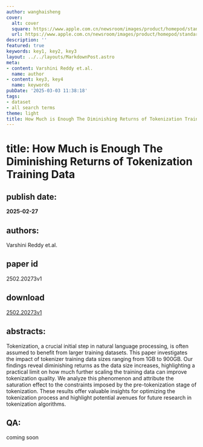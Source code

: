 ```yaml
---
author: wanghaisheng
cover:
  alt: cover
  square: https://www.apple.com.cn/newsroom/images/product/homepod/standard/Apple-HomePod-hero-230118_big.jpg.large_2x.jpg
  url: https://www.apple.com.cn/newsroom/images/product/homepod/standard/Apple-HomePod-hero-230118_big.jpg.large_2x.jpg
description: ''
featured: true
keywords: key1, key2, key3
layout: ../../layouts/MarkdownPost.astro
meta:
- content: Varshini Reddy et.al.
  name: author
- content: key3, key4
  name: keywords
pubDate: '2025-03-03 11:38:18'
tags:
- dataset
- all search terms
theme: light
title: How Much is Enough The Diminishing Returns of Tokenization Training Data
---
```


# title: How Much is Enough The Diminishing Returns of Tokenization Training Data 
## publish date: 
**2025-02-27** 
## authors: 
  Varshini Reddy et.al. 
## paper id
2502.20273v1
## download
[2502.20273v1](http://arxiv.org/abs/2502.20273v1)
## abstracts:
Tokenization, a crucial initial step in natural language processing, is often assumed to benefit from larger training datasets. This paper investigates the impact of tokenizer training data sizes ranging from 1GB to 900GB. Our findings reveal diminishing returns as the data size increases, highlighting a practical limit on how much further scaling the training data can improve tokenization quality. We analyze this phenomenon and attribute the saturation effect to the constraints imposed by the pre-tokenization stage of tokenization. These results offer valuable insights for optimizing the tokenization process and highlight potential avenues for future research in tokenization algorithms.
## QA:
coming soon
